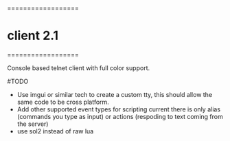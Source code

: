 ==================
# client 2.1
==================


Console based telnet client with full color support.

#TODO
- Use imgui or similar tech to create a custom tty, this should allow the same code to be cross platform.
- Add other supported event types for scripting current there is only alias (commands you type as input) or actions (respoding to text coming from the server)
- use sol2 instead of raw lua
